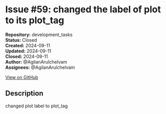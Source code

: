 # Issue #59: changed the label of plot to its plot_tag

**Repository:** development_tasks  
**Status:** Closed  
**Created:** 2024-09-11  
**Updated:** 2024-09-11  
**Closed:** 2024-09-11  
**Author:** @AgilanArulchelvam  
**Assignees:** @AgilanArulchelvam  

[View on GitHub](https://github.com/Simtestlab/development_tasks/issues/59)

## Description

changed plot label to plot_tag